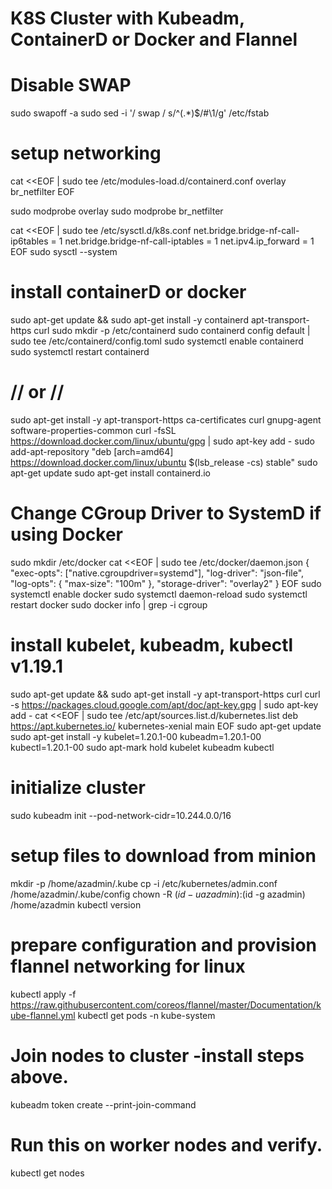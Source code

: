 # K8S Cluster with Kubeadm, ContainerD or Docker and Flannel
# Disable SWAP
sudo swapoff -a
sudo sed -i '/ swap / s/^\(.*\)$/#\1/g' /etc/fstab

# setup networking
cat <<EOF | sudo tee /etc/modules-load.d/containerd.conf
overlay
br_netfilter
EOF

sudo modprobe overlay
sudo modprobe br_netfilter

cat <<EOF | sudo tee /etc/sysctl.d/k8s.conf
net.bridge.bridge-nf-call-ip6tables = 1
net.bridge.bridge-nf-call-iptables  = 1
net.ipv4.ip_forward                 = 1
EOF
sudo sysctl --system

# install containerD or docker
sudo apt-get update && sudo apt-get install -y containerd apt-transport-https curl
sudo mkdir -p /etc/containerd
sudo containerd config default | sudo tee /etc/containerd/config.toml
sudo systemctl enable containerd
sudo systemctl restart containerd
# // or // 
sudo apt-get install -y apt-transport-https ca-certificates curl gnupg-agent software-properties-common 
curl -fsSL https://download.docker.com/linux/ubuntu/gpg | sudo apt-key add - 
sudo add-apt-repository "deb [arch=amd64] https://download.docker.com/linux/ubuntu $(lsb_release -cs) stable" 
sudo apt-get update 
sudo apt-get install containerd.io

# Change CGroup Driver to SystemD if using Docker
sudo mkdir /etc/docker
cat <<EOF | sudo tee /etc/docker/daemon.json
{
  "exec-opts": ["native.cgroupdriver=systemd"],
  "log-driver": "json-file",
  "log-opts": {
    "max-size": "100m"
  },
  "storage-driver": "overlay2"
}
EOF
sudo systemctl enable docker
sudo systemctl daemon-reload
sudo systemctl restart docker
sudo docker info | grep -i cgroup

# install kubelet, kubeadm, kubectl v1.19.1
sudo apt-get update && sudo apt-get install -y apt-transport-https curl
curl -s https://packages.cloud.google.com/apt/doc/apt-key.gpg | sudo apt-key add -
cat <<EOF | sudo tee /etc/apt/sources.list.d/kubernetes.list
deb https://apt.kubernetes.io/ kubernetes-xenial main
EOF
sudo apt-get update
sudo apt-get install -y kubelet=1.20.1-00 kubeadm=1.20.1-00 kubectl=1.20.1-00
sudo apt-mark hold kubelet kubeadm kubectl

# initialize cluster
sudo kubeadm init --pod-network-cidr=10.244.0.0/16

# setup files to download from minion
mkdir -p /home/azadmin/.kube
cp -i /etc/kubernetes/admin.conf /home/azadmin/.kube/config
chown -R $(id -u azadmin):$(id -g azadmin) /home/azadmin
kubectl version

# prepare configuration and provision flannel networking for linux
kubectl apply -f https://raw.githubusercontent.com/coreos/flannel/master/Documentation/kube-flannel.yml 
kubectl get pods -n kube-system

# Join nodes to cluster -install steps above. 
kubeadm token create --print-join-command
# Run this on worker nodes and verify.
kubectl get nodes